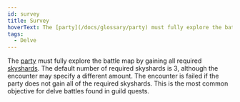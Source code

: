 ```yaml
---
id: survey
title: Survey
hoverText: The [party](/docs/glossary/party) must fully explore the battle map by gaining all required [skyshards](/docs/battles/types/delve/skyshard). The default number of required skyshards is 3, although the encounter may specify a different amount.
tags:
  - Delve
---
```


The [party](/docs/glossary/party) must fully explore the battle map by gaining all required [skyshards](/docs/battles/types/delve/skyshard). The default number of required skyshards is 3, although the encounter may specify a different amount. The encounter is failed if the party does not gain all of the required skyshards. This is the most common objective for delve battles found in guild quests.
